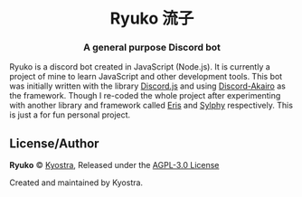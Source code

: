 <h1 align="center">Ryuko 流子</h1>
<h3 align="center">A general purpose Discord bot</h3>

Ryuko is a discord bot created in JavaScript (Node.js). It is currently a project of mine to learn JavaScript and other development tools. This bot was initially written with the library [Discord.js](https://github.com/discordjs/discord.js) and using [Discord-Akairo](https://github.com/discord-akairo/discord-akairo) as the framework. Though I re-coded the whole project after experimenting with another library and framework called [Eris](https://github.com/abalabahaha/eris) and [Sylphy](https://github.com/pyraxo/sylphy) respectively. This is just a for fun personal project.

## License/Author
**Ryuko** © [Kyostra](https://github.com/kyostra), Released under the [AGPL-3.0 License](https://github.com/kyostra/ryuko/blob/master/LICENSE)

Created and maintained by Kyostra.
